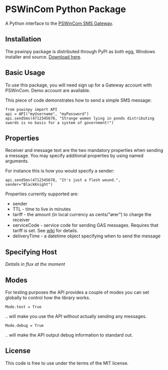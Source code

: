PSWinCom Python Package
=======================

A Python interface to the [PSWinCom SMS Gateway](http://pswin.com/english/products/gateway).

Installation
------------

The pswinpy package is distributed through PyPI as both egg, Windows installer and source. [Download here](http://pypi.python.org/pypi/pswinpy/).

Basic Usage
-----------
To use this package, you will need sign up for a Gateway account with PSWinCom. Demo account are available.

This piece of code demonstrates how to send a simple SMS message:

    from pswinpy import API
    api = API("myUsername", "myPassword")
    api.sendSms(4712345678, "Strange women lying in ponds distributing swords is no basis for a system of government!")

Properties
----------
Receiver and message text are the two mandatory properties when sending a message. You may specify additional properties by using named arguments.

For instance this is how you would specify a sender:

    api.sendSms(4712345678, "It's just a flesh wound.", sender="BlackKnight")

Properties currently supported are:

* sender
* TTL - time to live in minutes
* tariff - the amount (in local currency as cents/"&oslash;rer") to charge the receiver
* serviceCode - service code for sending GAS messages. Requires that tariff is set. See [wiki](http://wiki.pswin.com/CPA-Goods-and-Services.ashx) for details.
* deliveryTime - a datetime object specifying when to send the message

Specifying Host
---------------
*Details in flux at the moment*

Modes
-----
For testing purposes the API provides a couple of modes you can set globally to control how the library works.

    Mode.test = True

.. will make you use the API without actually sending any messages.

    Mode.debug = True

.. will make the API output debug information to standard out.

License
-------
This code is free to use under the terms of the MIT license.

